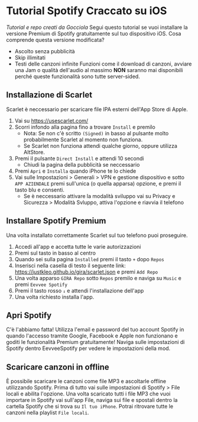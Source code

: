 # Tutorial Spotify Craccato su iOS
*Tutorial e repo creati da Gocciola*
Segui questo tutorial se vuoi installare la versione Premium di Spotify gratuitamente sul tuo dispositivo iOS.
Cosa comprende questa versione modificata?
- Ascolto senza pubblicità
- Skip illimitati
- Testi delle canzoni infinite
Funzioni come il download di canzoni, avviare una Jam o qualità dell'audio al massimo **NON** saranno mai disponibili perché queste funzionalità sono tutte server-sided.
## Installazione di Scarlet
Scarlet è neccessario per scaricare file IPA esterni dell'App Store di Apple.
1. Vai su https://usescarlet.com/
2. Scorri infondo alla pagina fino a trovare `Install` e premilo
    - Nota: Se non c'è scritto `(Signed)` in basso al pulsante molto probabilmente Scarlet al momento non funziona.
    - Se Scarlet non funziona attendi qualche giorno, oppure utilizza AltStore.
3. Premi il pulsante `Direct Install`  e attendi 10 secondi
    - Chiudi la pagina della pubblicità se neccessario
4. Premi `Apri` e `Installa` quando iPhone te lo chiede
5. Vai sulle Impostazioni > Generali > VPN e gestione dispositivo e sotto `APP AZIENDALE` premi sull'unica (o quella apparsa) opzione, e premi il tasto blu e consenti.
    - Se è neccessario attivare la modalità sviluppo vai su Privacy e Sicurezza > Modalità Svluppo, attiva l'opzione e riavvia il telefono
## Installare Spotify Premium
Una volta installato correttamente Scarlet sul tuo telefono puoi proseguire.
1. Accedi all'app e accetta tutte le varie autorizzazioni
2. Premi sul tasto in basso al centro
3. Quando sei sulla pagina `Installed` premi il tasto `+` dopo `Repos`
4. Inserisci nella casella di testo il seguente link: https://justkleo.github.io/gira/scarlet.json e premi `Add Repo`
5. Una volta apparso `GIRA Repo` sotto `Repos` premilo e naviga su `Music` e premi `Eevvee Spotify`
6. Premi il tasto rosso `↓` e attendi l'installazione dell'app
7. Una volta richiesto installa l'app.
## Apri Spotify
C'è l'abbiamo fatta! Utilizza l'email e password del tuo account Spotify in quando l'accesso tramite Google, Facebook e Apple non funzionano e goditi le funzionalità Premium gratuitamente!
Naviga sulle impostazioni di Spotify dentro EevveeSpotify per vedere le impostazioni della mod.
## Scaricare canzoni in offline
È possibile scaricare le canzoni come file MP3 e ascoltarle offline utilizzando Spotify. Prima di tutto vai sulle impostazioni di Spotify > File locali e abilita l'opzione. Una volta scaricato tutti i file MP3 che vuoi importare in Spotify vai sull'app File, naviga sui file e spostali dentro la cartella Spotify che si trova su `Il tuo iPhone`. Potrai ritrovare tutte le canzoni nella playlist `File locali`.
